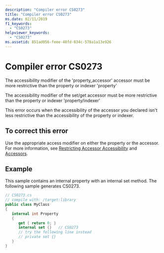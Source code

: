 ```yaml
---
description: "Compiler error CS0273"
title: "Compiler error CS0273"
ms.date: 02/11/2019
f1_keywords: 
  - "CS0273"
helpviewer_keywords: 
  - "CS0273"
ms.assetid: 851ad056-feee-48fd-834c-578a1a13e926
---
```

# Compiler error CS0273

The accessibility modifier of the 'property_accessor' accessor must be more restrictive than the property or indexer 'property'

The accessibility modifier of the set/get accessor must be more restrictive than the property or indexer 'property/indexer'

This error occurs when the accessibility of the accessor you declared isn't less restrictive than the accessibility of the property or indexer. 

## To correct this error

Use the appropriate access modifier on either the property or the accessor. For more information, see [Restricting Accessor Accessibility](../programming-guide/classes-and-structs/restricting-accessor-accessibility.md) and [Accessors](/dotnet/csharp/language-reference/language-specification/classes#accessors).

## Example

This sample contains an internal property with an internal set method. The following sample generates CS0273.

```csharp
// CS0273.cs
// compile with: /target:library
public class MyClass
{
   internal int Property
   {
      get { return 0; }
      internal set {}   // CS0273
      // try the following line instead
      // private set {}
   }
}
```

